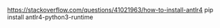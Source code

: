 https://stackoverflow.com/questions/41021963/how-to-install-antlr4
pip install antlr4-python3-runtime